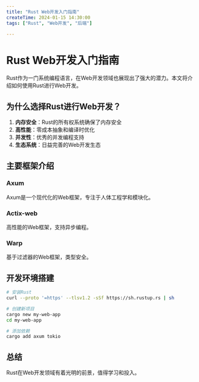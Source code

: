 ```yaml
---
title: "Rust Web开发入门指南"
createTime: 2024-01-15 14:30:00
tags: ["Rust", "Web开发", "后端"]

---
```


# Rust Web开发入门指南

Rust作为一门系统编程语言，在Web开发领域也展现出了强大的潜力。本文将介绍如何使用Rust进行Web开发。

## 为什么选择Rust进行Web开发？

1. **内存安全**：Rust的所有权系统确保了内存安全
2. **高性能**：零成本抽象和编译时优化
3. **并发性**：优秀的并发编程支持
4. **生态系统**：日益完善的Web开发生态

## 主要框架介绍

### Axum
Axum是一个现代化的Web框架，专注于人体工程学和模块化。

### Actix-web
高性能的Web框架，支持异步编程。

### Warp
基于过滤器的Web框架，类型安全。

## 开发环境搭建

```bash
# 安装Rust
curl --proto '=https' --tlsv1.2 -sSf https://sh.rustup.rs | sh

# 创建新项目
cargo new my-web-app
cd my-web-app

# 添加依赖
cargo add axum tokio
```

## 总结

Rust在Web开发领域有着光明的前景，值得学习和投入。